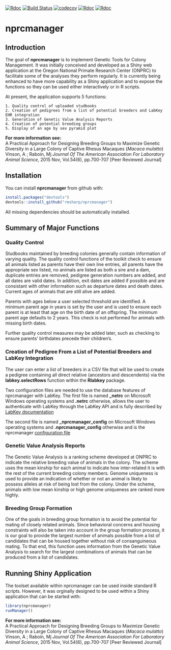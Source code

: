 
[![Rdoc](http://www.rdocumentation.org/badges/version/roxygen2)](http://www.rdocumentation.org/packages/roxygen2)
[![Build
Status](https://travis-ci.org/rmsharp/nprcmanager.svg?branch=master)](https://travis-ci.org/rmsharp/nprcmanager)
[![codecov](https://codecov.io/gh/rmsharp/nprcmanager/branch/master/graph/badge.svg)](https://codecov.io/gh/rmsharp/nprcmanager)
[![Rdoc](http://www.rdocumentation.org/badges/version/RDocumentation)](http://www.rdocumentation.org/packages/RDocumentation)
[![Rdoc](http://www.rdocumentation.org/badges/version/nprcmanager)](http://www.rdocumentation.org/packages/gh/rmsharp/nprcmanager)
<!-- README.md is generated from README.Rmd. Please edit that file -->

# nprcmanager

## Introduction

The goal of **nprcmanager** is to implement Genetic Tools for Colony
Management. It was initially conceived and developed as a Shiny web
application at the Oregon National Primate Research Center (ONPRC) to
facilitate some of the analyses they perform regularly. It is currently
being enhanced to have more capability as a Shiny application and to
expose the functions so they can be used either interactively or in R
scripts.

<!--It is now managed and maintained as a joint effort between ONPRC-->

<!--and Southwest National Primate Research Center (SNPRC) with the -->

<!--coding being done by R. Mark Sharp, Ph.D.-->

At present, the application supports 5 functions:

``` 
1. Quality control of uploaded studbooks  
2. Creation of pedigrees from a list of potential breeders and LabKey EHR integration  
3. Generation of Genetic Value Analysis Reports  
4. Creation of potential breeding groups  
5. Display of an age by sex pyramid plot  
```

**For more information see:**  
A Practical Approach for Designing Breeding Groups to Maximize Genetic
Diversity in a Large Colony of Captive Rhesus Macaques (*Macaca
mulatto*) Vinson, A ; Raboin, Mj *Journal Of The American Association
For Laboratory Animal Science*, 2015 Nov, Vol.54(6), pp.700-707 \[Peer
Reviewed Journal\]

## Installation

You can install **nprcmanager** from github with:

``` r
install.packages("devtools")
devtools::install_github("rmsharp/nprcmanager")
```

All missing dependencies should be automatically installed.

## Summary of Major Functions

### Quality Control

Studbooks maintained by breeding colonies generally contain information
of varying quality. The quality control functions of the toolkit check
to ensure all animals listed as parents have their own line entries, all
parents have the appropriate sex listed, no animals are listed as both a
sire and a dam, duplicate entries are removed, pedigree generation
numbers are added, and all dates are valid dates. In addition, exit
dates are added if possible and are consistant with other information
such as departure dates and death dates. Current ages of animals that
are still alive are added.

Parents with ages below a user selected threshold are identified. A
minimum parent age in years is set by the user and is used to ensure
each parent is at least that age on the birth date of an offspring. The
minimum parent age defaults to 2 years. This check is not performed for
animals with missing birth dates.

Further quality control measures may be added later, such as checking to
ensure parents’ birthdates precede their
children’s.

### Creation of Pedigree From a List of Potential Breeders and LabKey Integration

The user can enter a list of breeders in a CSV file that will be used to
create a pedigree containing all direct relative (ancestors and
descendents) via the **labkey.selectRows** function within the
**Rlabkey** package.

Two configuration files are needed to use the database features of
nprcmanager with LabKey. The first file is named **\_netrc** on
Microsoft Windows operating systems and **.netrc** otherwise, allows the
user to authenticate with LabKey through the LabKey API and is fully
described by [LabKey
documentation](https://www.labkey.org/Documentation/wiki-page.view?name=netrc)

The second file is named **\_nprcmanager\_config** on Microsoft Windows
operating systems and **.nprcmanager\_config** otherwise and is the
nprcmanager [configuration
file](https://github.com/rmsharp/nprcmanager/blob/master/inst/extdata/example_nprcmanager_config)

### Genetic Value Analysis Reports

The Genetic Value Analysis is a ranking scheme developed at ONPRC to
indicate the relative breeding value of animals in the colony. The
scheme uses the mean kinship for each animal to indicate how
inter-related it is with the rest of the current breeding colony
members. Genome uniqueness is used to provide an indication of whether
or not an animal is likely to possess alleles at risk of being lost from
the colony. Under the scheme, animals with low mean kinship or high
genome uniqueness are ranked more highly.

### Breeding Group Formation

One of the goals in breeding group formation is to avoid the potential
for mating of closely related animals. Since behavioral concerns and
housing constraints will also be taken into account in the group
formation process, it is our goal to provide the largest number of
animals possible from a list of candidates that can be housed together
without risk of consanguineous mating. To that end, this function uses
information from the Genetic Value Analysis to search for the largest
combinations of animals that can be produced from a list of candidates.

## Running Shiny Application

The toolset available within nprcmanager can be used inside standard R
scripts. However, it was orginally designed to be used within a Shiny
application that can be started with:

``` r
library(nprcmanager)
runManager()
```

**For more information see:**  
A Practical Approach for Designing Breeding Groups to Maximize Genetic
Diversity in a Large Colony of Captive Rhesus Macaques (*Macaca
mulatto*) Vinson, A ; Raboin, Mj *Journal Of The American Association
For Laboratory Animal Science*, 2015 Nov, Vol.54(6), pp.700-707 \[Peer
Reviewed Journal\]
